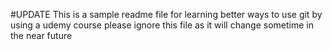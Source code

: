 #UPDATE
This is a sample readme file for learning better ways to use git by using a udemy course
please ignore this file as it will change sometime in the near future
